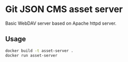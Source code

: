 # Git JSON CMS asset server
Basic WebDAV server based on Apache httpd server.

## Usage
```bash
docker build -t asset-server .
docker run asset-server
```
